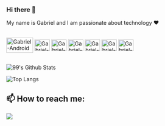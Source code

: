 ### Hi there 👋

My name is Gabriel and I am passionate about technology ❤️

<div style="display: inline_block"><br>
  <img align="center" alt="Gabriel-Android" height="40" width="70" src="https://img.shields.io/badge/Android-3DDC84?style=for-the-badge&logo=android&logoColor=white">
<img align="center" alt="Gabriel-Flutter" height="30" width="40" src="https://img.shields.io/badge/Flutter-02569B?style=for-the-badge&logo=flutter&logoColor=white">
<img align="center" alt="Gabriel-Spring" height="30" width="40" src="https://img.shields.io/badge/Spring-6DB33F?style=for-the-badge&logo=spring&logoColor=white">
<img align="center" alt="Gabriel-Dart" height="30" width="40" src="https://img.shields.io/badge/Dart-0175C2?style=for-the-badge&logo=dart&logoColor=white">
<img align="center" alt="Gabriel-Kotlin" height="30" width="40" src="https://img.shields.io/badge/Kotlin-0095D5?&style=for-the-badge&logo=kotlin&logoColor=white">
<img align="center" alt="Gabriel-Jira" height="30" width="40" src="https://img.shields.io/badge/Jira-0052CC?style=for-the-badge&logo=Jira&logoColor=white">
<img align="center" alt="Gabriel-Trello" height="30" width="40" src="https://img.shields.io/badge/Trello-0052CC?style=for-the-badge&logo=trello&logoColor=white">
</div>

##

 ![99's Github Stats](https://github-readme-stats.vercel.app/api?username=gadearaujo&bg_color=30,00276D,008BFF&title_color=fff&text_color=fff)


![Top Langs](https://github-readme-stats.vercel.app/api/top-langs/?username=gadearaujo&layout=compact)


## 📫 How to reach me:
 <a href = "mailto:ga.dearaujo4@gmail.com"><img src="https://img.shields.io/badge/-Gmail-%23333?style=for-the-badge&logo=gmail&logoColor=white" target="_blank"></a>

<!--
**gadearaujo/gadearaujo** is a ✨ _special_ ✨ repository because its `README.md` (this file) appears on your GitHub profile.

Here are some ideas to get you started:

- 🔭 I’m currently working on ...
- 🌱 I’m currently learning ...
- 👯 I’m looking to collaborate on ...
- 🤔 I’m looking for help with ...
- 💬 Ask me about ...
- 📫 How to reach me: ...
- 😄 Pronouns: ...
- ⚡ Fun fact: ...
-->
